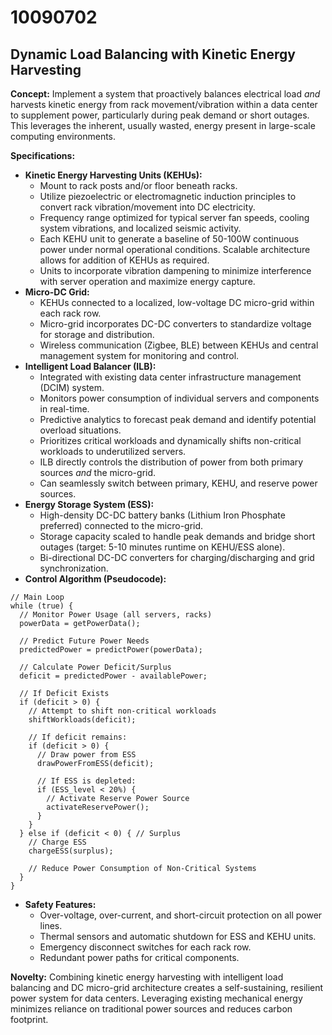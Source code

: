 # 10090702

## Dynamic Load Balancing with Kinetic Energy Harvesting

**Concept:** Implement a system that proactively balances electrical load *and* harvests kinetic energy from rack movement/vibration within a data center to supplement power, particularly during peak demand or short outages. This leverages the inherent, usually wasted, energy present in large-scale computing environments.

**Specifications:**

*   **Kinetic Energy Harvesting Units (KEHUs):**
    *   Mount to rack posts and/or floor beneath racks.
    *   Utilize piezoelectric or electromagnetic induction principles to convert rack vibration/movement into DC electricity.
    *   Frequency range optimized for typical server fan speeds, cooling system vibrations, and localized seismic activity.
    *   Each KEHU unit to generate a baseline of 50-100W continuous power under normal operational conditions. Scalable architecture allows for addition of KEHUs as required.
    *   Units to incorporate vibration dampening to minimize interference with server operation and maximize energy capture.
*   **Micro-DC Grid:**
    *   KEHUs connected to a localized, low-voltage DC micro-grid within each rack row.
    *   Micro-grid incorporates DC-DC converters to standardize voltage for storage and distribution.
    *   Wireless communication (Zigbee, BLE) between KEHUs and central management system for monitoring and control.
*   **Intelligent Load Balancer (ILB):**
    *   Integrated with existing data center infrastructure management (DCIM) system.
    *   Monitors power consumption of individual servers and components in real-time.
    *   Predictive analytics to forecast peak demand and identify potential overload situations.
    *   Prioritizes critical workloads and dynamically shifts non-critical workloads to underutilized servers.
    *   ILB directly controls the distribution of power from both primary sources *and* the micro-grid.
    *   Can seamlessly switch between primary, KEHU, and reserve power sources.
*   **Energy Storage System (ESS):**
    *   High-density DC-DC battery banks (Lithium Iron Phosphate preferred) connected to the micro-grid.
    *   Storage capacity scaled to handle peak demands and bridge short outages (target: 5-10 minutes runtime on KEHU/ESS alone).
    *   Bi-directional DC-DC converters for charging/discharging and grid synchronization.
*   **Control Algorithm (Pseudocode):**

```
// Main Loop
while (true) {
  // Monitor Power Usage (all servers, racks)
  powerData = getPowerData();

  // Predict Future Power Needs
  predictedPower = predictPower(powerData);

  // Calculate Power Deficit/Surplus
  deficit = predictedPower - availablePower;

  // If Deficit Exists
  if (deficit > 0) {
    // Attempt to shift non-critical workloads
    shiftWorkloads(deficit);

    // If deficit remains:
    if (deficit > 0) {
      // Draw power from ESS
      drawPowerFromESS(deficit);

      // If ESS is depleted:
      if (ESS_level < 20%) {
        // Activate Reserve Power Source
        activateReservePower();
      }
    }
  } else if (deficit < 0) { // Surplus
    // Charge ESS
    chargeESS(surplus);

    // Reduce Power Consumption of Non-Critical Systems
  }
}
```

*   **Safety Features:**
    *   Over-voltage, over-current, and short-circuit protection on all power lines.
    *   Thermal sensors and automatic shutdown for ESS and KEHU units.
    *   Emergency disconnect switches for each rack row.
    *   Redundant power paths for critical components.

**Novelty:** Combining kinetic energy harvesting with intelligent load balancing and DC micro-grid architecture creates a self-sustaining, resilient power system for data centers. Leveraging existing mechanical energy minimizes reliance on traditional power sources and reduces carbon footprint.